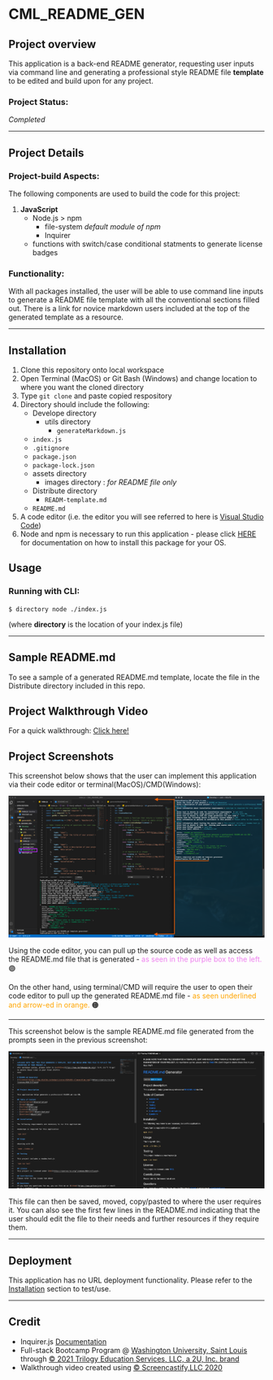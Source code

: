 # CML_README_GEN

## Project overview

This application is a back-end README generator, requesting user inputs via command line and generating a professional style README file **template** to be edited and build upon for any project.


### Project Status:

*Completed*

****

## Project Details

### Project-build Aspects:

The following components are used to build the code for this project:

1. **JavaScript**
    - Node.js > npm
        * file-system *default module of npm*
        * Inquirer
    - functions with switch/case conditional statments to generate license badges

### Functionality:

With all packages installed, the user will be able to use command line inputs to generate a README file template with all the conventional sections filled out. There is a link for novice markdown users included at the top of the generated template as a resource. 

****

## Installation

1. Clone this repository onto local workspace
2. Open Terminal (MacOS) or Git Bash (Windows) and change location to where you want the cloned directory
3. Type `git clone` and paste copied respository
4. Directory should include the following:
    * Develope directory
        - utils directory
            * `generateMarkdown.js`
    * `index.js`
    * `.gitignore`
    * `package.json`
    * `package-lock.json`
    * assets directory
        - images directory : *for README file only*
    * Distribute directory
        - `READM-template.md`
    * `README.md`
5. A code editor (i.e. the editor you will see referred to here is [Visual Studio Code](https://code.visualstudio.com/))
5. Node and npm is necessary to run this application - please click [HERE](https://docs.npmjs.com/downloading-and-installing-node-js-and-npm) for documentation on how to install this package for your OS.

## Usage

### Running with CLI:

```
$ directory node ./index.js
```

(where **directory** is the location of your index.js file)

****

## Sample README.md

To see a sample of a generated README.md template, locate the file in the Distribute directory included in this repo.

## Project Walkthrough Video

For a quick walkthrough: [Click here!](https://drive.google.com/file/d/1vbCd_xDm2dQX3hOZGqYvZJQQZFvesQEc/view)

## Project Screenshots

This screenshot below shows that the user can implement this application via their code editor or terminal(MacOS)/CMD(Windows):

![Comparison shot between editor and terminal](./assets/images/editor-terminal.png)

Using the code editor, you can pull up the source code as well as access the README.md file that is generated - <span style = "color:violet"> as seen in the purple box to the left.</span> :purple_circle:

On the other hand, using terminal/CMD will require the user to open their code editor to pull up the generated README.md file - <span style = "color:orange">as seen underlined and arrow-ed in orange.</span> :orange_circle:

****

This screenshot below is the sample README.md file generated from the prompts seen in the previous screenshot:

![Sample README.md](./assets/images/sample-readme.png)

This file can then be saved, moved, copy/pasted to where the user requires it. You can also see the first few lines in the README.md indicating that the user should edit the file to their needs and further resources if they require them.


****

## Deployment

This application has no URL deployment functionality. Please refer to the [Installation](#Installation) section to test/use.

****

## Credit

* Inquirer.js [Documentation](https://www.npmjs.com/package/inquirer)
* Full-stack Bootcamp Program @ [Washington University, Saint Louis](https://bootcamp.tlcenter.wustl.edu/) through [© 2021 Trilogy Education Services, LLC, a 2U, Inc. brand](https://www.trilogyed.com/)
* Walkthrough video created using [© Screencastify,LLC 2020](https://www.screencastify.com/)






